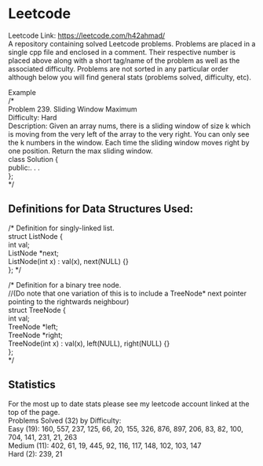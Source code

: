 # Leetcode
Leetcode Link: https://leetcode.com/h42ahmad/  
A repository containing solved Leetcode problems. Problems are placed in a single cpp file and enclosed in a comment. Their respective number is placed above along with a short tag/name of the problem as well as the associated difficulty. Problems are not sorted in any particular order although below you will find general stats (problems solved, difficulty, etc).

Example   
/*  
Problem 239. Sliding Window Maximum  
Difficulty: Hard  
Description: Given an array nums, there is a sliding window of size k which is moving from the very left of the array to the very right. 
You can only see the k numbers in the window. Each time the sliding window moves right by one position. Return the max sliding window.  
class Solution {  
public:. . .  
};  
*/  

## Definitions for Data Structures Used:
 /*
 Definition for singly-linked list.  
 struct ListNode {  
 int val;  
 ListNode *next;  
 ListNode(int x) : val(x), next(NULL) {}  
 };
 */

/*
Definition for a binary tree node.  
//(Do note that one variation of this is to include a TreeNode* next pointer pointing to the rightwards neighbour)  
struct TreeNode {  
int val;  
TreeNode *left;  
TreeNode *right;  
TreeNode(int x) : val(x), left(NULL), right(NULL) {}  
};  
 */  
 
## Statistics  
For the most up to date stats please see my leetcode account linked at the top of the page.  
Problems Solved (32) by Difficulty:  
Easy (19): 160, 557, 237, 125, 66, 20, 155, 326, 876, 897, 206, 83, 82, 100, 704, 141, 231, 21, 263    
Medium (11): 402, 61, 19, 445, 92, 116, 117, 148, 102, 103, 147  
Hard (2): 239, 21  
